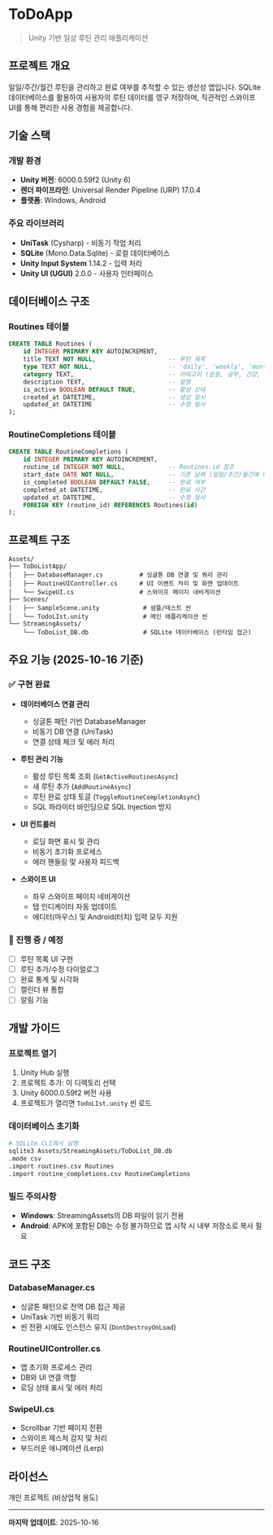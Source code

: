 # ToDoApp

> Unity 기반 일상 루틴 관리 애플리케이션

## 프로젝트 개요

일일/주간/월간 루틴을 관리하고 완료 여부를 추적할 수 있는 생산성 앱입니다. SQLite 데이터베이스를 활용하여 사용자의 루틴 데이터를 영구 저장하며, 직관적인 스와이프 UI를 통해 편리한 사용 경험을 제공합니다.

## 기술 스택

### 개발 환경
- **Unity 버전**: 6000.0.59f2 (Unity 6)
- **렌더 파이프라인**: Universal Render Pipeline (URP) 17.0.4
- **플랫폼**: Windows, Android

### 주요 라이브러리
- **UniTask** (Cysharp) - 비동기 작업 처리
- **SQLite** (Mono.Data.Sqlite) - 로컬 데이터베이스
- **Unity Input System** 1.14.2 - 입력 처리
- **Unity UI (UGUI)** 2.0.0 - 사용자 인터페이스

## 데이터베이스 구조

### Routines 테이블
```sql
CREATE TABLE Routines (
    id INTEGER PRIMARY KEY AUTOINCREMENT,
    title TEXT NOT NULL,                    -- 루틴 제목
    type TEXT NOT NULL,                     -- 'daily', 'weekly', 'monthly'
    category TEXT,                          -- 카테고리 (운동, 공부, 건강, 취미 등)
    description TEXT,                       -- 설명
    is_active BOOLEAN DEFAULT TRUE,         -- 활성 상태
    created_at DATETIME,                    -- 생성 일시
    updated_at DATETIME                     -- 수정 일시
);
```

### RoutineCompletions 테이블
```sql
CREATE TABLE RoutineCompletions (
    id INTEGER PRIMARY KEY AUTOINCREMENT,
    routine_id INTEGER NOT NULL,            -- Routines.id 참조
    start_date DATE NOT NULL,               -- 기준 날짜 (일일/주간/월간에 따라 다름)
    is_completed BOOLEAN DEFAULT FALSE,     -- 완료 여부
    completed_at DATETIME,                  -- 완료 시간
    updated_at DATETIME,                    -- 수정 일시
    FOREIGN KEY (routine_id) REFERENCES Routines(id)
);
```

## 프로젝트 구조

```
Assets/
├── ToDoListApp/
│   ├── DatabaseManager.cs          # 싱글톤 DB 연결 및 쿼리 관리
│   ├── RoutineUIController.cs      # UI 이벤트 처리 및 화면 업데이트
│   └── SwipeUI.cs                  # 스와이프 페이지 네비게이션
├── Scenes/
│   ├── SampleScene.unity            # 샘플/테스트 씬
│   └── TodoLIst.unity               # 메인 애플리케이션 씬
└── StreamingAssets/
    └── ToDoList_DB.db               # SQLite 데이터베이스 (런타임 접근)
```

## 주요 기능 (2025-10-16 기준)

### ✅ 구현 완료
- **데이터베이스 연결 관리**
  - 싱글톤 패턴 기반 DatabaseManager
  - 비동기 DB 연결 (UniTask)
  - 연결 상태 체크 및 에러 처리

- **루틴 관리 기능**
  - 활성 루틴 목록 조회 (`GetActiveRoutinesAsync`)
  - 새 루틴 추가 (`AddRoutineAsync`)
  - 루틴 완료 상태 토글 (`ToggleRoutineCompletionAsync`)
  - SQL 파라미터 바인딩으로 SQL Injection 방지

- **UI 컨트롤러**
  - 로딩 화면 표시 및 관리
  - 비동기 초기화 프로세스
  - 에러 핸들링 및 사용자 피드백

- **스와이프 UI**
  - 좌우 스와이프 페이지 네비게이션
  - 탭 인디케이터 자동 업데이트
  - 에디터(마우스) 및 Android(터치) 입력 모두 지원

### 🚧 진행 중 / 예정
- [ ] 루틴 목록 UI 구현
- [ ] 루틴 추가/수정 다이얼로그
- [ ] 완료 통계 및 시각화
- [ ] 캘린더 뷰 통합
- [ ] 알림 기능

## 개발 가이드

### 프로젝트 열기
1. Unity Hub 실행
2. 프로젝트 추가: 이 디렉토리 선택
3. Unity 6000.0.59f2 버전 사용
4. 프로젝트가 열리면 `TodoLIst.unity` 씬 로드

### 데이터베이스 초기화
```bash
# SQLite CLI에서 실행
sqlite3 Assets/StreamingAssets/ToDoList_DB.db
.mode csv
.import routines.csv Routines
.import routine_completions.csv RoutineCompletions
```

### 빌드 주의사항
- **Windows**: StreamingAssets의 DB 파일이 읽기 전용
- **Android**: APK에 포함된 DB는 수정 불가하므로 앱 시작 시 내부 저장소로 복사 필요

## 코드 구조

### DatabaseManager.cs
- 싱글톤 패턴으로 전역 DB 접근 제공
- UniTask 기반 비동기 쿼리
- 씬 전환 시에도 인스턴스 유지 (`DontDestroyOnLoad`)

### RoutineUIController.cs
- 앱 초기화 프로세스 관리
- DB와 UI 연결 역할
- 로딩 상태 표시 및 에러 처리

### SwipeUI.cs
- Scrollbar 기반 페이지 전환
- 스와이프 제스처 감지 및 처리
- 부드러운 애니메이션 (Lerp)

## 라이선스

개인 프로젝트 (비상업적 용도)

---

**마지막 업데이트**: 2025-10-16
